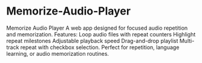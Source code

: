 # Memorize-Audio-Player
Memorize Audio Player A web app designed for focused audio repetition and memorization. Features:  Loop audio files with repeat counters  Highlight repeat milestones  Adjustable playback speed  Drag-and-drop playlist  Multi-track repeat with checkbox selection. Perfect for repetition, language learning, or audio memorization routines.
